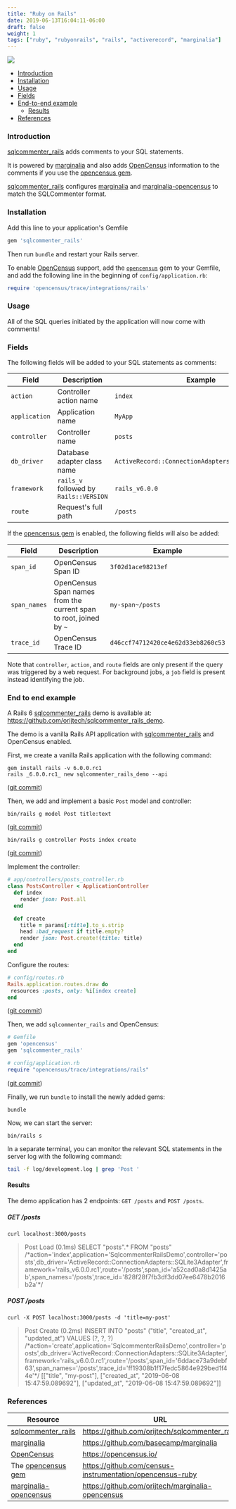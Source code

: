 ```yaml
---
title: "Ruby on Rails"
date: 2019-06-13T16:04:11-06:00
draft: false
weight: 1
tags: ["ruby", "rubyonrails", "rails", "activerecord", "marginalia"]
---
```


![](/images/activerecord_marginalia-logo.png)

- [Introduction](#introduction)
- [Installation](#installation)
- [Usage](#usage)
- [Fields](#fields)
- [End-to-end example](#end-to-end-example)
    - [Results](#results)
- [References](#references)

### Introduction

[sqlcommenter_rails] adds comments to your SQL statements.

It is powered by [marginalia] and also adds [OpenCensus] information to the
comments if you use the [opencensus gem].

[sqlcommenter_rails] configures [marginalia] and [marginalia-opencensus] to
match the SQLCommenter format.

### Installation

Add this line to your application's Gemfile

```ruby
gem 'sqlcommenter_rails'
```

Then run `bundle` and restart your Rails server.

To enable [OpenCensus] support, add the [`opencensus`][opencensus gem] gem to
your Gemfile, and add the following line in the beginning of
`config/application.rb`:

```ruby
require 'opencensus/trace/integrations/rails'
```

### Usage

All of the SQL queries initiated by the application will now come with comments!

### Fields

The following fields will be added to your SQL statements as comments:

Field | Description | Example
---|---|---
`action` | Controller action name | `index`
`application` | Application name | `MyApp`
`controller` | Controller name | `posts`
`db_driver` | Database adapter class name | `ActiveRecord::ConnectionAdapters::SQLite3Adapter`
`framework` | `rails_v` followed by `Rails::VERSION` | `rails_v6.0.0`
`route` | Request's full path | `/posts`

If the [opencensus gem] is enabled, the following fields will also be added:

Field | Description | Example
---|---|---
`span_id` | OpenCensus Span ID | `3f02d1ace98213ef`
`span_names` | OpenCensus Span names from the current span to root, joined by `~` | `my-span~/posts`
`trace_id` | OpenCensus Trace ID | `d46ccf74712420ce4e62d33eb8260c53`

Note that `controller`, `action`, and `route` fields are only present if the
query was triggered by a web request. For background jobs, a `job` field is
present instead identifying the job.

### End to end example

A Rails 6 [sqlcommenter_rails] demo is available at:
https://github.com/orijtech/sqlcommenter_rails_demo.

The demo is a vanilla Rails API application with [sqlcommenter_rails] and
OpenCensus enabled.

First, we create a vanilla Rails application with the following command:

```shell
gem install rails -v 6.0.0.rc1
rails _6.0.0.rc1_ new sqlcommenter_rails_demo --api
```

([git commit](https://github.com/orijtech/sqlcommenter_rails_demo/commit/efaaf8cce1a7fb00abba18ee3a402dc08803cdef))

Then, we add and implement a basic `Post` model and controller:

```shell
bin/rails g model Post title:text
```

([git commit](https://github.com/orijtech/sqlcommenter_rails_demo/commit/c3c74758835e8a88d66e72fb0c209952546e20f9))

```shell
bin/rails g controller Posts index create
```

([git commit](https://github.com/orijtech/sqlcommenter_rails_demo/commit/dcdfc63f6152ee287363b84a86e7b5ec3cee4c6d))

Implement the controller:

```ruby
# app/controllers/posts_controller.rb
class PostsController < ApplicationController
  def index
    render json: Post.all
  end

  def create
    title = params[:title].to_s.strip
    head :bad_request if title.empty?
    render json: Post.create!(title: title)
  end
end
```

Configure the routes:

```ruby
# config/routes.rb
Rails.application.routes.draw do
 resources :posts, only: %i[index create]
end
```

([git commit](https://github.com/orijtech/sqlcommenter_rails_demo/commit/af133c35be263f19a523b3c9e4ad0e2a79ea10e9))

Then, we add `sqlcommenter_rails` and OpenCensus:

```ruby
# Gemfile
gem 'opencensus'
gem 'sqlcommenter_rails'
```

```ruby
# config/application.rb
require "opencensus/trace/integrations/rails"
```

([git commit](https://github.com/orijtech/sqlcommenter_rails_demo/commit/cef88d8e0125767939bb598704d0b5dd85f44bfe))

Finally, we run `bundle` to install the newly added gems:

```shell
bundle
```

Now, we can start the server:

```shell
bin/rails s
```

In a separate terminal, you can monitor the relevant SQL statements in the server
log with the following command:

```bash
tail -f log/development.log | grep 'Post '
```

#### Results

The demo application has 2 endpoints: `GET /posts` and `POST /posts`.

##### GET /posts

```shell
curl localhost:3000/posts
```

<blockquote>
Post Load (0.1ms)  SELECT "posts".* FROM "posts" /*action='index',application='SqlcommenterRailsDemo',controller='posts',db_driver='ActiveRecord::ConnectionAdapters::SQLite3Adapter',framework='rails_v6.0.0.rc1',route='/posts',span_id='a52cad0a8d1425ab',span_names='/posts',trace_id='828f28f7fb3df3dd07ee6478b2016b2a'*/
</blockquote>

##### POST /posts

```shell
curl -X POST localhost:3000/posts -d 'title=my-post'
```

<blockquote>
Post Create (0.2ms)  INSERT INTO "posts" ("title", "created_at", "updated_at") VALUES (?, ?, ?) /*action='create',application='SqlcommenterRailsDemo',controller='posts',db_driver='ActiveRecord::ConnectionAdapters::SQLite3Adapter',framework='rails_v6.0.0.rc1',route='/posts',span_id='6ddace73a9debf63',span_names='/posts',trace_id='ff19308b1f17fedc5864e929bed1f44e'*/  [["title", "my-post"], ["created_at", "2019-06-08 15:47:59.089692"], ["updated_at", "2019-06-08 15:47:59.089692"]]
</blockquote>

### References

| Resource                | URL                                                       |
|-------------------------|-----------------------------------------------------------|
| [sqlcommenter_rails]    | https://github.com/orijtech/sqlcommenter_rails            |
| [marginalia]            | https://github.com/basecamp/marginalia                    |
| [OpenCensus]            | https://opencensus.io/                                    |
| The [opencensus gem]    | https://github.com/census-instrumentation/opencensus-ruby |
| [marginalia-opencensus] | https://github.com/orijtech/marginalia-opencensus         |

[sqlcommenter_rails]: https://github.com/orijtech/sqlcommenter_rails
[marginalia]: https://github.com/basecamp/marginalia
[marginalia-opencensus]: https://github.com/orijtech/marginalia-opencensus
[OpenCensus]: https://opencensus.io/
[opencensus gem]: https://github.com/census-instrumentation/opencensus-ruby
